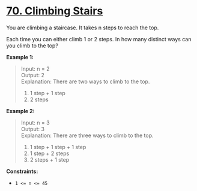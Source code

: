# [70. Climbing Stairs](https://leetcode.com/problems/climbing-stairs/)

You are climbing a staircase. It takes n steps to reach the top.

Each time you can either climb 1 or 2 steps. In how many distinct ways can you climb to the top?

**Example 1:**

> Input: n = 2 <br>
> Output: 2 <br>
> Explanation: There are two ways to climb to the top. <br>
> 1. 1 step + 1 step <br>
> 2. 2 steps

**Example 2:**

> Input: n = 3 <br>
> Output: 3 <br>
> Explanation: There are three ways to climb to the top. <br>
> 1. 1 step + 1 step + 1 step <br>
> 2. 1 step + 2 steps <br>
> 3. 2 steps + 1 step

**Constraints:**

- `1 <= n <= 45`
